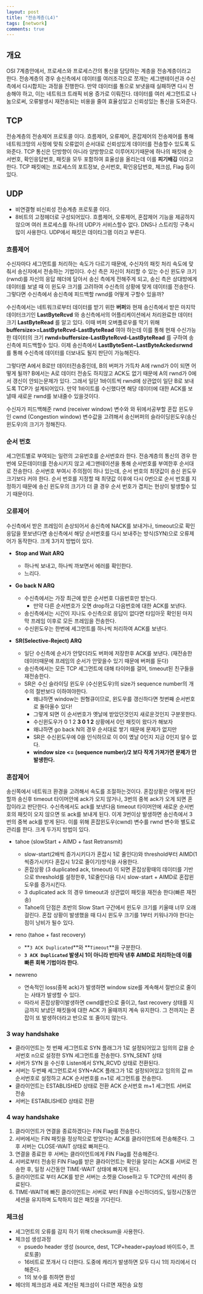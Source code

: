 ```yaml
---
layout: post
title: "전송계층(L4)"
tags: [network]
comments: true
---
```


## 개요
OSI 7계층안에서, 프로세스와 프로세스간의 통신을 담당하는 계층을 전송계층이라고 한다. 전송계층의 경우 송신측에서 데이터를 여러조각으로 쪼개는 세그맨테이션과 수신측에서 다시합치는 과정을 진행한다. 만약 데이터를 통으로 보냇을때 실패하면 다시 전송해야 하고, 이는 네트워크 트래픽 비용 증가로 이뤄진다. 데이터를 여러 세그먼트로 나눔으로써, 오류발생시 재전송되는 비용을 줄여 효율성있고 신뢰성있는 통신을 도와준다.

## TCP
전송계층의 전송제어 프로토콜 이다. 흐름제어, 오류제어, 혼잡제어의 전송제어를 통해 네트워크망의 사정에 맞춰 오류없이 순서대로 신뢰성있게 데이터를 전송할수 있도록 도와준다. TCP 통신은 단방향이 아니라 양방향으로 이루어지기때문에 하나의 패킷에 순서번호, 확인응답번호, 패킷을 모두 포함하여 효율성을 올리는데 이를 **피기배깅** 이라고 한다. TCP 패킷에는 프로세스의 포트정보, 순서번호, 확인응답번호, 체크섬, Flag 등이 있다.

## UDP
- 비연결형 비신뢰성 전송계층 프로토콜 이다.
- 8비트의 고정헤더로 구성되어있다. 흐름제어, 오류제어, 혼잡제어 기능을 제공하지 않으며 여러 프로세스를 하나의 UDP가 서비스할수 없다. DNS나 스트리밍 구축시 많이 사용한다. UDP에서 패킷은 데이타그램 이라고 부른다.

### 흐름제어
수신자마다 세그먼트를 처리하는 속도가 다르기 때문에, 수신자의 패킷 처리 속도에 맞춰서 송신자에서 전송하는 기법이다. 수신 측은 자신이 처리할 수 있는 수신 윈도우 크기(rwnd)를 자신의 응답 헤더에 담아서 송신 측에게 전해주게 되고, 송신 측은 상대방에게 데이터를 보낼 때 이 윈도우 크기를 고려하여 수신측의 상황에 맞게 데이터를 전송한다. 그렇다면 수신측에서 송신측에 피드백할 rwnd를 어떻게 구할수 있을까? 

수신측에서는 네트워크로부터 데이터를 받기 위한 **버퍼**와 현재 송신측에서 받은 마지막 데이터크기인 **LastByteRcvd** 와 송신측에서의 어플리케이션에서 처리완료한 데이터크기 **LastByteRead** 를 알고 있다. 이때 버퍼 오버플로우를 막기 위해 **buffersize>=LastByteRcvd-LastByteRead** 여야 하는데 이를 통해 현재 수신가능한 데이터의 크기 **rwnd=buffersize-LastByteRcvd-LastByteRead** 를 구하여 송신측에 피드백할수 있다. 이제 송신측에서 **LastByteSent−LastByteAcked≤rwnd** 를 통해 수신측에 데이터를 더보내도 될지 판단이 가능해진다.

그렇다면 A에서 B로만 데이터전송중인데, B의 버퍼가 가득차 A에 rwnd가 0이 되면 어떻게 될까? B에서는 A로 데이터 전송도 하지않고 ACK도 없기 때문에 A의 rwnd가 0에서 갱신이 안되는문제가 있다. 그래서 일단 1바이트씩 rwnd에 상관없이 일단 B로 보내도록 TCP가 설계되어있다. 만약 1바이트를 수신했다면 해당 데이터에 대한 ACK를 보낼때 새로운 rwnd를 보내줄수 있을것이다.

수신자가 피드백해준 rwnd (receiver window) 변수와 와 뒤에서공부할 혼잡 윈도우인 cwnd (Congestion window) 변수값을 고려해서 송신버퍼의 슬라이딩윈도우(송신 윈도우)의 크기가 정해진다.

### 순서 번호
세그먼트별로 부여되는 일련의 고유번호를 순서번호라 한다. 전송계층의 통신의 경우 한번에 모든데이터를 전송시키지 않고 세그맨테이션을 통해 순서번호를 부여한후 순서대로 전송한다. 순서번호 부여시 주의점이 하나 있는데, 순서 번호의 최댓값이 송신 윈도우 크기보다 커야 한다. 순서 번호를 지정할 때 최댓값 이후에 다시 0번으로 순서 번호를 지정하기 때문에 송신 윈도우의 크기가 더 클 경우 순서 번호가 겹치는 현상이 발생할수 있기 때문이다.

### 오류제어
수신측에서 받은 프레임이 손상되어서 송신측에 NACK를 보내거나, timeout으로 확인응답을 못보낸다면 송신측에서 해당 순서번호를 다시 보내주는 방식(SYN)으로 오류제어가 동작한다. 크게 3가지 방법이 있다.

- **Stop and Wait ARQ**
    - 하나씩 보내고, 하나씩 까보면서 에러를 확인한다.
    - 느리다.

- **Go back N ARQ**
    - 수신측에서는 가장 최근에 받은 순서번호 다음번호만 받는다.
        - 만약 다른 순서번호가 오면 drop하고 다음번호에 대한 ACK를 보낸다.
    - 송신측에서는 시간이 지나도 수신측으로 응답이 없다면 타임아웃 확인된 마지막 프레임 이후로 모든 프레임을 전송한다.
    - 수신윈도우는 한번에 세그먼트를 하나씩 처리하여 ACK를 보낸다.

- **SR(Selective-Reject) ARQ**
    - 일단 수신측에 순서가 안맞더라도 버퍼에 저장한후 ACK를 보낸다.  (재전송한 데이터때문에 프레임의 순서가 안맞을수 있기 때문에 버퍼를 둔다)
    - 송신측에서는 모든 TCP 세그먼트에 대해 타이머를 걸어, timeout된 친구들을 재전송한다.
    - SR은 수신 슬라이딩 윈도우 (수신윈도우)의 size가 sequence number의 개수의 절반보다 이하여야한다.
        - 왜냐하면 window는 원형큐이므로, 윈도우를 갱신하다면 첫번째 순서번호로 돌아올수 있다!
        - 그렇게 되면 이 순서번호가 옛날에 받았던것인지 새로운것인지 구분못한다.
        - 수신윈도우가 0 1 2 **3 0 1 2** 상황에서 0인 패킷이 왔다가 해보자
        - 왜냐하면 go back N의 경우 순서대로 쌓기 때문에 문제가 없지만
        - SR은 수신윈도우에 0을 인식하므로 이 0이 옜날 0인지 지금 0인지 알수 없다.
        - **window size <= (sequence number)/2 보다 작게 가져가면 문제가 안발생한다.**

### 혼잡제어
송신쪽에서 네트워크 환경을 고려해서 속도를 조절하는것이다. 혼잡상황은 어떻게 판단할까 송신후 timeout 타이머안에 ack가 오지 않거나, 3번의 중복 ack가 오게 되면 혼잡이라고 판단한다. 수신측에서도 ack를 보낸다음 timeout 타이머안에 새로운 순서번호의 패킷이 오지 않으면 또 ack를 보내게 된다. 이게 3번이상 발생하면 송신측에서 3번의 중복 ack를 받게 된다. 이를 위해 혼잡윈도우(cwnd) 변수를 rwnd 변수와 별도로 관리를 한다.
크게 두가지 방법이 있다.
- tahoe (slowStart + AIMD + fast Retransmit)
    - slow-start(2배씩 증가시키다가 혼잡시 1로 줄인다)와 threshold부터 AIMD(1씩증가시키다 혼잡시 1/2로 줄이기)방식을 사용한다.
    - 혼잡상황 (3 duplicated ack, timeout) 이 되면 혼잡상황때의 데이터를 기반으로 threshold를 설정한후, 1로줄인다음 다시 slow-start + AIMD로 혼잡윈도우를 증가시킨다.
    - 3 duplicated ack 의 경우 timeout과 상관없이 패킷을 재전송 한다(빠른 재전송)
    - Tahoe의 단점은 초반의 Slow Start 구간에서 윈도우 크기를 키울때 너무 오래 걸린다. 혼잡 상황이 발생했을 때 다시 윈도우 크기를 1부터 키워나가야 한다는 점이 낭비가 될수 있다.

- reno (tahoe + fast recovery)
    - **`3 ACK Duplicated`**와 **`Timeout`**을 구분한다.
    - **`3 ACK Duplicated` 발생시 1이 아니라 반타작 낸후 AIMD로 처리하는데 이를 빠른 회복 기법이라 한다.**
    
- newreno
    + 연속적인 loss(중복 ack)가 발생하면 window size를 계속해서 절반으로 줄이는 사태가 발생할 수 있다.
    + 따라서 혼잡상황이발생하면 cwnd를반으로 줄이고, fast recovery 상태를 지금까지 보냈던 패킷들에 대한 ACK 가 올때까지 계속 유지한다. 그 전까지는 혼잡이 또 발생하더라고 반으로 또 줄이지 않는다.

### 3 way handshake
- 클라이언트는 첫 번째 세그먼트로 SYN 플래그가 1로 설정되어있고 임의의 값을 순서번호 n으로 설정한 SYN 세그먼트를 전송한다. SYN_SENT 상태
- 서버가 SYN 을 수신후 Listen에서 SYN_RCVD 상태로 전환된다.
- 서버는 두번째 세그먼트로서 SYN+ACK 플래그가 1로 설정되어있고 임의의 값 m 순서번호로 설정하고 ACK 순서번호를 n+1로 세그먼트를 전송한다.
- 클라이언트는 ESTABLISHED 상태로 전환 ACK 순서번호 m+1 세그먼트 서버로 전송
- 서버는 ESTABLISHED 상태로 전환

### 4 way handshake
1. 클라이언트가 연결을 종료하겠다는 FIN Flag를 전송한다.
2. 서버에서는 FIN 패킷을 정상적으로 받았다는 ACK를 클라이언트에 전송해준다. 그 후 서버는 CLOSE-WAIT 상태로 빠져든다.
3. 연결을 종료한 후 서버는 클라이언트에게 FIN Flag를 전송해준다.
4. 서버로부터 전송된 FIN Flag를 받은 클라이언트는 확인을 알리는 ACK를 서버로 전송한 후, 일정 시간동안 TIME-WAIT 상태에 빠지게 된다.
5. 클라이언트로 부터 ACK를 받은 서버는 소켓을 Close하고 두 TCP간의 세션이 종료된다.
6. TIME-WAIT에 빠진 클라이언트는 서버로 부터 FIN을 수신하더라도, 일정시간동안 세션을 유지하며 도착하지 않은 패킷을 기다린다.

### 체크섬
- 세그먼트의 오류를 감지 하기 위해 checksum을 사용한다.
- 체크섬 생성과정
    - psuedo header 생성 (source, dest, TCP+header+payload 바이트수, 프로토콜)
    - 16비트로 쪼개서 다 더한다. 도중에 캐리가 발생하면 모두 다시 1의 자리에서 더해준다.
    - 1의 보수를 취하면 완성
- 헤더의 체크섬과 새로 계산된 체크섬이 다르면 재전송 요청
